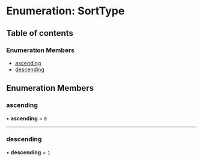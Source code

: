 # Enumeration: SortType

## Table of contents

### Enumeration Members

- [ascending](SortType.md#ascending)
- [descending](SortType.md#descending)

## Enumeration Members

### ascending

• **ascending** = ``0``

___

### descending

• **descending** = ``1``
